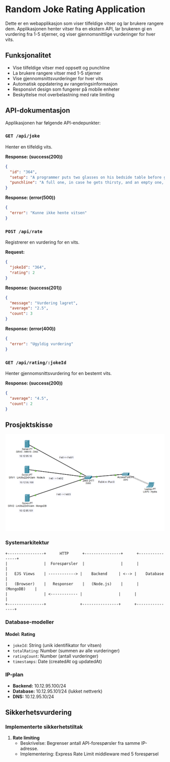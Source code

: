 # Random Joke Rating Application

Dette er en webapplikasjon som viser tilfeldige vitser og lar brukere rangere dem. Applikasjonen henter vitser fra en ekstern API, lar brukeren gi en vurdering fra 1-5 stjerner, og viser gjennomsnittlige vurderinger for hver vits.

## Funksjonalitet

- Vise tilfeldige vitser med oppsett og punchline
- La brukere rangere vitser med 1-5 stjerner
- Vise gjennomsnittsvurderinger for hver vits
- Automatisk oppdatering av rangeringsinformasjon
- Responsivt design som fungerer på mobile enheter
- Beskyttelse mot overbelastning med rate limiting

## API-dokumentasjon

Applikasjonen har følgende API-endepunkter:

### `GET /api/joke`

Henter en tilfeldig vits.

**Response: (success(200))**
```json
{
  "id": "364",
  "setup": "A programmer puts two glasses on his bedside table before going to sleep.",
  "punchline": "A full one, in case he gets thirsty, and an empty one, in case he doesn’t."
}
```

**Response: (error(500))**
```json
{
  "error": "Kunne ikke hente vitsen"
}
```

### `POST /api/rate`

Registrerer en vurdering for en vits.

**Request:**
```json
{
  "jokeId": "364",
  "rating": 2
}
```

**Response: (success(201))**
```json
{
  "message": "Vurdering lagret",
  "average": "2.5",
  "count": 3
}
```

**Response: (error(400))**
```json
{
  "error": "Ugyldig vurdering"
}
```

### `GET /api/rating/:jokeId`

Henter gjennomsnittsvurdering for en bestemt vits.

**Response: (success(200))**
```json
{
  "average": "4.5",
  "count": 2
}
```

## Prosjektskisse

![randomJoke Nettverksdiagram](./public/uploads/randomJoke_Cisco.png)

### Systemarkitektur
```
+----------------+      HTTP      +----------------+      +----------------+
|                |  Forespørsler  |                |      |                |
|   EJS Views    | ------------> |    Backend     | <--> |    Database    |
|   (Browser)    |   Responser    |   (Node.js)    |      |   (MongoDB)    |
|                | <------------ |                |      |                |
+----------------+               +----------------+      +----------------+
```

### Database-modeller

#### Model: Rating
- `jokeId`: String (unik identifikator for vitsen)
- `totalRating`: Number (summen av alle vurderinger)
- `ratingCount`: Number (antall vurderinger)
- `timestamps`: Date (createdAt og updatedAt)

### IP-plan
- **Backend:** 10.12.95.100/24
- **Database:** 10.12.95.101/24 (lukket nettverk)
- **DNS:** 10.12.95.10/24

## Sikkerhetsvurdering

### Implementerte sikkerhetstiltak

1. **Rate limiting**
   - Beskrivelse: Begrenser antall API-forespørsler fra samme IP-adresse.
   - Implementering: Express Rate Limit middleware med 5 forespørsel